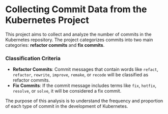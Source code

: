 # Collecting Commit Data from the Kubernetes Project

This project aims to collect and analyze the number of commits in the Kubernetes repository. The project categorizes commits into two main categories: **refactor commits** and **fix commits**.

### Classification Criteria

- **Refactor Commits**: Commit messages that contain words like `refact`, `refactor`, `rewrite`, `improve`, `remake`, or `recode` will be classified as refactor commits.
- **Fix Commits**: If the commit message includes terms like `fix`, `hotfix`, `resolve`, or `solve`, it will be considered a fix commit.

The purpose of this analysis is to understand the frequency and proportion of each type of commit in the development of Kubernetes.
